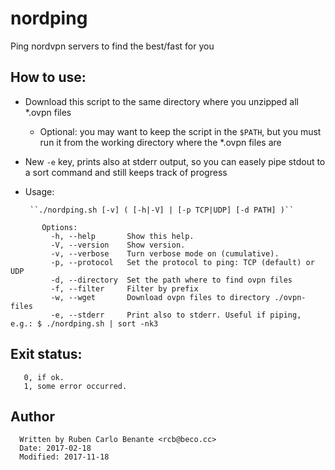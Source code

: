 # nordping

Ping nordvpn servers to find the best/fast for you

## How to use:

- Download this script to the same directory where you unzipped all \*.ovpn files
    - Optional: you may want to keep the script in the `$PATH`, but you must run it from the working directory where the \*.ovpn files are

- New `-e` key, prints also at stderr output, so you can easely pipe stdout to a sort command and still keeps track of progress

- Usage:

       ``./nordping.sh [-v] ( [-h|-V] | [-p TCP|UDP] [-d PATH] )``

```
       Options:
         -h, --help       Show this help.
         -V, --version    Show version.
         -v, --verbose    Turn verbose mode on (cumulative).
         -p, --protocol   Set the protocol to ping: TCP (default) or UDP
         -d, --directory  Set the path where to find ovpn files
         -f, --filter     Filter by prefix
         -w, --wget       Download ovpn files to directory ./ovpn-files
         -e, --stderr     Print also to stderr. Useful if piping, e.g.: $ ./nordping.sh | sort -nk3
```

## Exit status:
       0, if ok.
       1, some error occurred.

## Author
      Written by Ruben Carlo Benante <rcb@beco.cc>  
      Date: 2017-02-18
      Modified: 2017-11-18


